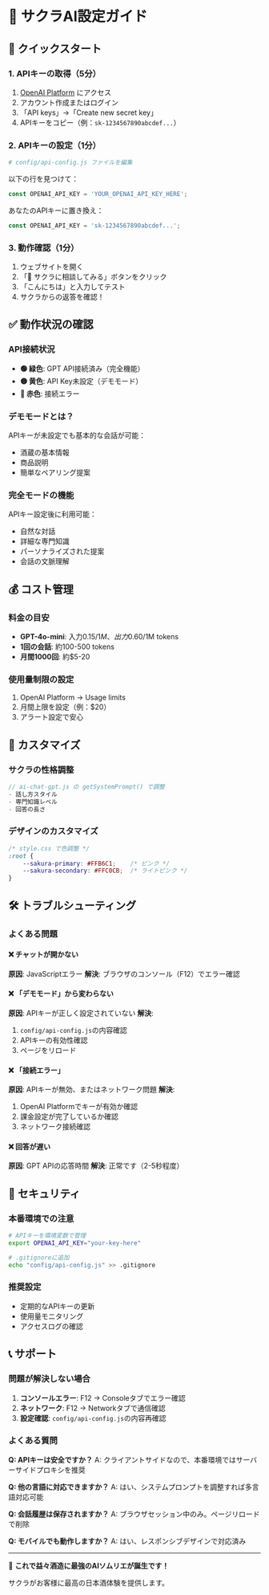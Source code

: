 # 🌸 サクラAI設定ガイド

## 🚀 クイックスタート

### 1. APIキーの取得（5分）
1. [OpenAI Platform](https://platform.openai.com/) にアクセス
2. アカウント作成またはログイン
3. 「API keys」→「Create new secret key」
4. APIキーをコピー（例：`sk-1234567890abcdef...`）

### 2. APIキーの設定（1分）
```bash
# config/api-config.js ファイルを編集
```

以下の行を見つけて：
```javascript
const OPENAI_API_KEY = 'YOUR_OPENAI_API_KEY_HERE';
```

あなたのAPIキーに置き換え：
```javascript
const OPENAI_API_KEY = 'sk-1234567890abcdef...';
```

### 3. 動作確認（1分）
1. ウェブサイトを開く
2. 「🌸 サクラに相談してみる」ボタンをクリック
3. 「こんにちは」と入力してテスト
4. サクラからの返答を確認！

## ✅ 動作状況の確認

### API接続状況
- **🟢 緑色**: GPT API接続済み（完全機能）
- **🟡 黄色**: API Key未設定（デモモード）
- **🔴 赤色**: 接続エラー

### デモモードとは？
APIキーが未設定でも基本的な会話が可能：
- 酒蔵の基本情報
- 商品説明
- 簡単なペアリング提案

### 完全モードの機能
APIキー設定後に利用可能：
- 自然な対話
- 詳細な専門知識
- パーソナライズされた提案
- 会話の文脈理解

## 💰 コスト管理

### 料金の目安
- **GPT-4o-mini**: 入力$0.15/1M、出力$0.60/1M tokens
- **1回の会話**: 約100-500 tokens
- **月間1000回**: 約$5-20

### 使用量制限の設定
1. OpenAI Platform → Usage limits
2. 月間上限を設定（例：$20）
3. アラート設定で安心

## 🔧 カスタマイズ

### サクラの性格調整
```javascript
// ai-chat-gpt.js の getSystemPrompt() で調整
- 話し方スタイル
- 専門知識レベル
- 回答の長さ
```

### デザインのカスタマイズ
```css
/* style.css で色調整 */
:root {
    --sakura-primary: #FFB6C1;    /* ピンク */
    --sakura-secondary: #FFC0CB;  /* ライトピンク */
}
```

## 🛠️ トラブルシューティング

### よくある問題

#### ❌ チャットが開かない
**原因**: JavaScriptエラー
**解決**: ブラウザのコンソール（F12）でエラー確認

#### ❌ 「デモモード」から変わらない
**原因**: APIキーが正しく設定されていない
**解決**: 
1. `config/api-config.js`の内容確認
2. APIキーの有効性確認
3. ページをリロード

#### ❌ 「接続エラー」
**原因**: APIキーが無効、またはネットワーク問題
**解決**:
1. OpenAI Platformでキーが有効か確認
2. 課金設定が完了しているか確認
3. ネットワーク接続確認

#### ❌ 回答が遅い
**原因**: GPT APIの応答時間
**解決**: 正常です（2-5秒程度）

## 🔐 セキュリティ

### 本番環境での注意
```bash
# APIキーを環境変数で管理
export OPENAI_API_KEY="your-key-here"

# .gitignoreに追加
echo "config/api-config.js" >> .gitignore
```

### 推奨設定
- 定期的なAPIキーの更新
- 使用量モニタリング
- アクセスログの確認

## 📞 サポート

### 問題が解決しない場合
1. **コンソールエラー**: F12 → Consoleタブでエラー確認
2. **ネットワーク**: F12 → Networkタブで通信確認
3. **設定確認**: `config/api-config.js`の内容再確認

### よくある質問

**Q: APIキーは安全ですか？**
A: クライアントサイドなので、本番環境ではサーバーサイドプロキシを推奨

**Q: 他の言語に対応できますか？**
A: はい、システムプロンプトを調整すれば多言語対応可能

**Q: 会話履歴は保存されますか？**
A: ブラウザセッション中のみ。ページリロードで削除

**Q: モバイルでも動作しますか？**
A: はい、レスポンシブデザインで対応済み

---

🌸 **これで益々酒造に最強のAIソムリエが誕生です！**

サクラがお客様に最高の日本酒体験を提供します。
